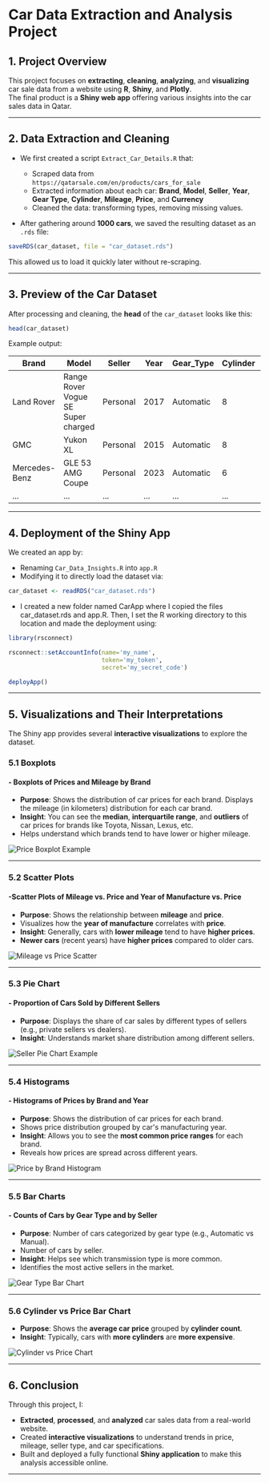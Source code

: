 # Car Data Extraction and Analysis Project

## 1. Project Overview

This project focuses on **extracting**, **cleaning**, **analyzing**, and **visualizing** car sale data from a website using **R**, **Shiny**, and **Plotly**.  
The final product is a **Shiny web app** offering various insights into the car sales data in Qatar.

---

## 2. Data Extraction and Cleaning

- We first created a script `Extract_Car_Details.R` that:
  - Scraped data from `https://qatarsale.com/en/products/cars_for_sale`
  - Extracted information about each car: **Brand**, **Model**, **Seller**, **Year**, **Gear Type**, **Cylinder**, **Mileage**, **Price**, and **Currency**
  - Cleaned the data: transforming types, removing missing values.
  
- After gathering around **1000 cars**, we saved the resulting dataset as an `.rds` file:

```r
saveRDS(car_dataset, file = "car_dataset.rds")
```

This allowed us to load it quickly later without re-scraping.

---

## 3. Preview of the Car Dataset

After processing and cleaning, the **head** of the `car_dataset` looks like this:

```r
head(car_dataset)
```

Example output:

| Brand     | Model                | Seller         | Year | Gear_Type | Cylinder | Mileage | Price  | Currency |
|-----------|-----------------------|----------------|------|-----------|----------|---------|--------|----------|
| Land Rover    | Range Rover Vogue SE Super charged       | Personal | 2017 | Automatic | 8        | 122000   | 109000 | Q.R      |
| GMC    | Yukon XL        | Personal         | 2015 | Automatic | 8        | 145000   | 53000 | Q.R      |
| Mercedes-Benz     | GLE 53 AMG Coupe                  | Personal | 2023 | Automatic | 6       | 19000   | 377000 | Q.R      |
| ...       | ...                     | ...            | ...  | ...       | ...      | ...     | ...    | ...      |

---

## 4. Deployment of the Shiny App

We created an app by:
- Renaming `Car_Data_Insights.R` into `app.R`
- Modifying it to directly load the dataset via:

```r
car_dataset <- readRDS("car_dataset.rds")
```

- I created a new folder named CarApp where I copied the files car_dataset.rds and app.R. Then, I set the R working directory to this location and made the deployment using:

```r
library(rsconnect)

rsconnect::setAccountInfo(name='my_name',
                          token='my_token',
                          secret='my_secret_code')

deployApp()
```

---

## 5. Visualizations and Their Interpretations

The Shiny app provides several **interactive visualizations** to explore the dataset.

### 5.1 Boxplots

#### - Boxplots of Prices and Mileage by Brand

- **Purpose**: Shows the distribution of car prices for each brand. Displays the mileage (in kilometers) distribution for each car brand.
- **Insight**: You can see the **median**, **interquartile range**, and **outliers** of car prices for brands like Toyota, Nissan, Lexus, etc.
- Helps understand which brands tend to have lower or higher mileage.

![Price Boxplot Example](https://github.com/limamelhadjbrahim/car_data_analysis_deployed/blob/main/Boxplots.png)



















---
















### 5.2 Scatter Plots

#### -Scatter Plots of Mileage vs. Price and Year of Manufacture vs. Price

- **Purpose**: Shows the relationship between **mileage** and **price**.
- Visualizes how the **year of manufacture** correlates with **price**.
- **Insight**: Generally, cars with **lower mileage** tend to have **higher prices**.
- **Newer cars** (recent years) have **higher prices** compared to older cars.

![Mileage vs Price Scatter](https://github.com/limamelhadjbrahim/car_data_analysis_deployed/blob/main/scatter%20.png)





















---



















### 5.3 Pie Chart

#### - Proportion of Cars Sold by Different Sellers

- **Purpose**: Displays the share of car sales by different types of sellers (e.g., private sellers vs dealers).
- **Insight**: Understands market share distribution among different sellers.

![Seller Pie Chart Example](https://github.com/limamelhadjbrahim/car_data_analysis_deployed/blob/main/proportions%20car%20seller%20.png)





















---

### 5.4 Histograms

#### - Histograms of Prices by Brand and Year

- **Purpose**: Shows the distribution of car prices for each brand.
- Shows price distribution grouped by car's manufacturing year.
- **Insight**: Allows you to see the **most common price ranges** for each brand.
- Reveals how prices are spread across different years.

![Price by Brand Histogram](https://github.com/limamelhadjbrahim/car_data_analysis_deployed/blob/main/Histograms.png)





















---



### 5.5 Bar Charts

#### - Counts of Cars by Gear Type and by Seller

- **Purpose**: Number of cars categorized by gear type (e.g., Automatic vs Manual).
- Number of cars by seller.
- **Insight**: Helps see which transmission type is more common.
- Identifies the most active sellers in the market.

![Gear Type Bar Chart](https://github.com/limamelhadjbrahim/car_data_analysis_deployed/blob/main/Bar%20charts.png)





















---






### 5.6 Cylinder vs Price Bar Chart

- **Purpose**: Shows the **average car price** grouped by **cylinder count**.
- **Insight**: Typically, cars with **more cylinders** are **more expensive**.

![Cylinder vs Price Chart](https://github.com/limamelhadjbrahim/car_data_analysis_deployed/blob/main/Price%20vs%20Cylinder%20count.png)





















---

## 6. Conclusion

Through this project, I:
- **Extracted**, **processed**, and **analyzed** car sales data from a real-world website.
- Created **interactive visualizations** to understand trends in price, mileage, seller type, and car specifications.
- Built and deployed a fully functional **Shiny application** to make this analysis accessible online.

---


